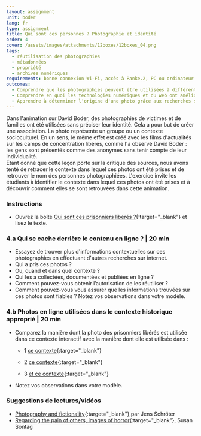```yaml
---
layout: assignment
unit: boder
lang: fr
type: assignment
title: Qui sont ces personnes ? Photographie et identité
order: 4
cover: /assets/images/attachments/12boxes/12boxes_04.png
tags:
  - réutilisation des photographies
  - métadonnées
  - propriété
  - archives numériques
requirements: bonne connexion Wi-Fi, accès à Ranke.2, PC ou ordinateur portable, application installée sur le PC ou le portable permettant de visualiser des vidéos
outcomes:
  - Comprendre que les photographies peuvent être utilisées à différentes fins.
  - Comprendre en quoi les technologies numériques et du web ont amélioré la réutilisation des photographies.
  - Apprendre à déterminer l'origine d'une photo grâce aux recherches sur internet.
---
```


Dans l'animation sur David Boder, des photographies de victimes et de familles ont été utilisées sans préciser leur identité. Cela a pour but de créer une association. La photo représente un groupe ou un contexte socioculturel. En un sens, le même effet est créé avec les films d'actualités sur les camps de concentration libérés, comme l'a observé David Boder : les gens sont présentés comme des anonymes sans tenir compte de leur individualité.  
Étant donné que cette leçon porte sur la critique des sources, nous avons tenté de retracer le contexte dans lequel ces photos ont été prises et de retrouver le nom des personnes photographiées. L'exercice invite les étudiants à identifier le contexte dans lequel ces photos ont été prises et à découvrir comment elles se sont retrouvées dans cette animation.

<!-- more -->

<!-- briefing-student -->

### Instructions
<!-- section-contents -->

- Ouvrez la boîte [Qui sont ces prisonniers libérés ?](https://ranke2.uni.lu/klynt/fr/#Intro){:target="_blank"} et lisez le texte.


<!-- section -->

### 4.a  Qui se cache derrière le contenu en ligne ? | 20 min
<!-- section-contents -->

- Essayez de trouver plus d'informations contextuelles sur ces photographies en effectuant d'autres recherches sur internet.
- Qui a pris ces photos ?
- Ou, quand et dans quel contexte ?
- Qui les a collectées, documentées et publiées en ligne ?
- Comment pouvez-vous obtenir l’autorisation de les réutiliser ?
- Comment pouvez-vous vous assurer que les informations trouvées sur ces photos sont fiables ?
Notez vos observations dans votre modèle.


<!-- section -->

### 4.b  Photos en ligne utilisées dans le contexte historique approprié | 20 min
<!-- section-contents -->

- Comparez la manière dont la photo des prisonniers libérés est utilisée dans ce contexte interactif avec la manière dont elle est utilisée dans :

  - 1 [ce contexte](http://www1.northbrook28.net/~mrench/Period%209%20Jack%27s%20Group/Jobs.html){:target="_blank"}

  - 2 [ce contexte](https://encyclopedia.ushmm.org/content/en/photo/liberated-prisoners-at-ebensee){:target="_blank"}

  - 3 [et ce contexte](https://denisonmagazine.com/article/uncommon-ground-surviving-mauthausen/){:target="_blank"}


- Notez vos observations dans votre modèle.  

<!-- section -->

### Suggestions de lectures/vidéos
<!-- section-contents -->

- [Photography and fictionality](https://drive.google.com/open?id=1NT4m-KnYk7yq5ZnubifAnW6TcJScGQkX){:target="_blank"},par Jens Schröter
- [Regarding the pain of others, images of horror](https://books.google.nl/books/about/Regarding_the_Pain_of_Others.html?id=XYo3AAAAQBAJ&source=kp_cover&redir_esc=y){:target="_blank"}, Susan Sontag

<!-- briefing-teacher -->
